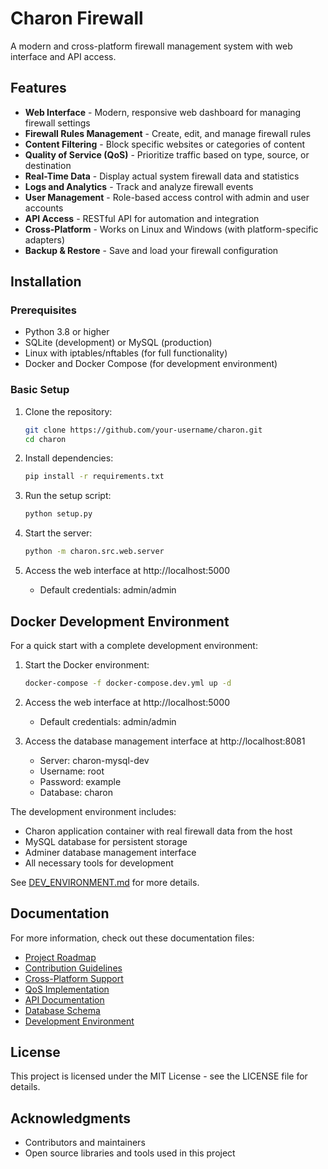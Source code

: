 # Charon Firewall

A modern and cross-platform firewall management system with web interface and API access.

## Features

* **Web Interface** - Modern, responsive web dashboard for managing firewall settings
* **Firewall Rules Management** - Create, edit, and manage firewall rules
* **Content Filtering** - Block specific websites or categories of content
* **Quality of Service (QoS)** - Prioritize traffic based on type, source, or destination
* **Real-Time Data** - Display actual system firewall data and statistics
* **Logs and Analytics** - Track and analyze firewall events
* **User Management** - Role-based access control with admin and user accounts
* **API Access** - RESTful API for automation and integration
* **Cross-Platform** - Works on Linux and Windows (with platform-specific adapters)
* **Backup & Restore** - Save and load your firewall configuration

## Installation

### Prerequisites

* Python 3.8 or higher
* SQLite (development) or MySQL (production)
* Linux with iptables/nftables (for full functionality)
* Docker and Docker Compose (for development environment)

### Basic Setup

1. Clone the repository:
   ```bash
   git clone https://github.com/your-username/charon.git
   cd charon
   ```

2. Install dependencies:
   ```bash
   pip install -r requirements.txt
   ```

3. Run the setup script:
   ```bash
   python setup.py
   ```

4. Start the server:
   ```bash
   python -m charon.src.web.server
   ```

5. Access the web interface at http://localhost:5000
   - Default credentials: admin/admin

## Docker Development Environment

For a quick start with a complete development environment:

1. Start the Docker environment:
   ```bash
   docker-compose -f docker-compose.dev.yml up -d
   ```

2. Access the web interface at http://localhost:5000
   - Default credentials: admin/admin

3. Access the database management interface at http://localhost:8081
   - Server: charon-mysql-dev
   - Username: root
   - Password: example
   - Database: charon

The development environment includes:
- Charon application container with real firewall data from the host
- MySQL database for persistent storage
- Adminer database management interface
- All necessary tools for development

See [DEV_ENVIRONMENT.md](DEV_ENVIRONMENT.md) for more details.

## Documentation

For more information, check out these documentation files:

* [Project Roadmap](ROADMAP.md)
* [Contribution Guidelines](CONTRIBUTION.md)
* [Cross-Platform Support](CROSS_PLATFORM.md)
* [QoS Implementation](QOS_IMPLEMENTATION.md)
* [API Documentation](documentation.md)
* [Database Schema](doc/database.md)
* [Development Environment](DEV_ENVIRONMENT.md)

## License

This project is licensed under the MIT License - see the LICENSE file for details.

## Acknowledgments

- Contributors and maintainers
- Open source libraries and tools used in this project 